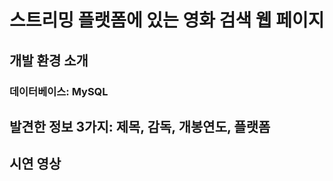 # 스트리밍 플랫폼에 있는 영화 검색 웹 페이지

## 개발 환경 소개
### 데이터베이스: MySQL

## 발견한 정보 3가지: 제목, 감독, 개봉연도, 플랫폼


## 시연 영상

